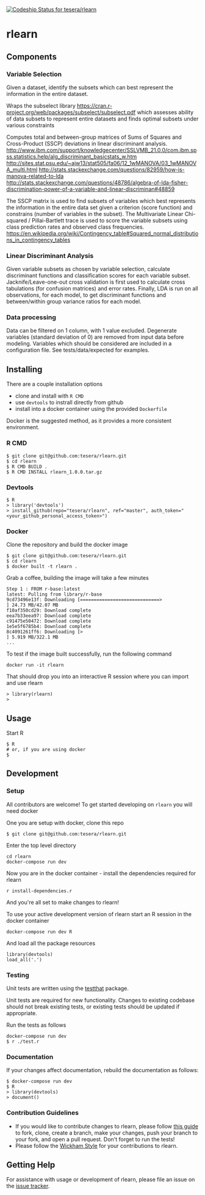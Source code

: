 [![Codeship Status for tesera/rlearn](https://codeship.com/projects/ded1d970-e236-0133-4701-1ec7b6a28617/status?branch=master)](https://codeship.com/projects/145545)

# rlearn

## Components

### Variable Selection

Given a dataset, identify the subsets which can best represent the
information in the entire dataset.

Wraps the subselect library
<https://cran.r-project.org/web/packages/subselect/subselect.pdf>
which assesses ability of data subsets to represent entire datasets and
finds optimal subsets under various constraints

Computes total and between-group matrices of Sums of Squares and
Cross-Product (SSCP) deviations in linear discriminant analysis.
<http://www.ibm.com/support/knowledgecenter/SSLVMB_21.0.0/com.ibm.spss.statistics.help/alg_discriminant_basicstats_w.htm>
<http://sites.stat.psu.edu/~ajw13/stat505/fa06/12_1wMANOVA/03_1wMANOVA_multi.html>
<http://stats.stackexchange.com/questions/82959/how-is-manova-related-to-lda>
<http://stats.stackexchange.com/questions/48786/algebra-of-lda-fisher-discrimination-power-of-a-variable-and-linear-discriminan#48859>

The SSCP matrix is used to find subsets of variables which best represents
the information in the entire data set given a criterion (score function)
and constrains (number of variables in the subset). The Multivariate Linear
Chi-squared / Pillai-Bartlett trace is used to score the variable subsets
using class prediction rates and observed class frequencies.
<https://en.wikipedia.org/wiki/Contingency_table#Squared_normal_distributions_in_contingency_tables>

### Linear Discriminant Analysis

Given variable subsets as chosen by variable selection, calculate
discriminant functions and classification scores for each variable subset.
Jacknife/Leave-one-out cross validation is first used to calculate cross
tabulations (for confusion matrices) and error rates. Finally, LDA is run
on all observations, for each model, to get discriminant functions and
between/within group variance ratios for each model.

### Data processing

Data can be filtered on 1 column, with 1 value excluded. Degenerate
variables (standard deviation of 0) are removed from input data before
modeling. Variables which should be considered are included in a
configuration file. See tests/data/expected for examples.

## Installing

There are a couple installation options

- clone and install with `R CMD`
- use `devtools` to instrall directly from github
- install into a docker container using the provided `Dockerfile`

Docker is the suggested method, as it provides a more consistent environment.

### R CMD

```console
$ git clone git@github.com:tesera/rlearn.git
$ cd rlearn
$ R CMD BUILD .
$ R CMD INSTALL rlearn_1.0.0.tar.gz
```

### Devtools

```console
$ R
> library('devtools')
> install_github(repo="tesera/rlearn", ref="master", auth_token="<your_github_personal_access_token>")
```

### Docker

Clone the repository and build the docker image

```console
$ git clone git@github.com:tesera/rlearn.git
$ cd rlearn
$ docker built -t rlearn .

```

Grab a coffee, building the image will take a few minutes

```
Step 1 : FROM r-base:latest
latest: Pulling from library/r-base
9cd73496e13f: Downloading [=============================>                     ] 24.73 MB/42.07 MB
f10af350cd29: Download complete
eea7b33eea97: Download complete
c91475e50472: Download complete
1e5e5f6785b4: Download complete
8c4091261ff6: Downloading [>                                                  ] 5.919 MB/322.1 MB
...
```

To test if the image built successfully, run the following command

```console
docker run -it rlearn
```

That should drop you into an interactive R session where you can import and use rlearn

```
> library(rlearn)
> 
```

## Usage

Start R

```console
$ R
# or, if you are using docker
$ 
```

## Development

### Setup
All contributors are welcome! To get started developing on `rlearn` you will need docker

One you are setup with docker, clone this repo

```console
$ git clone git@github.com:tesera/rlearn.git
```

Enter the top level directory

```console
cd rlearn
docker-compose run dev
```

Now you are in the docker container - install the dependencies required for rlearn

``` console
r install-dependencies.r
```

And you're all set to make changes to rlearn!

To use your active development version of rlearn start an R session in the
docker container

``` console
docker-compose run dev R
```

And load all the package resources

```
library(devtools)
load_all('.')
```

### Testing

Unit tests are written using the
[testthat](https://cran.r-project.org/web/packages/testthat/index.html)
package.

Unit tests are required for new functionality. Changes to existing codebase should not break existing tests, or existing tests should be updated if appropriate.

Run the tests as follows

```console
docker-compose run dev
$ r ./test.r
```

### Documentation

If your changes affect documentation, rebuild the documentation as follows:

```console
$ docker-compose run dev
$ R
> library(devtools)
> document()
```


### Contribution Guidelines

- If you would like to contribute changes to rlearn, please follow [this guide](http://kbroman.org/github_tutorial/pages/fork.html) to fork, clone, create a branch, make your changes, push your branch to your fork, and open a pull request. Don't forget to run the tests!
- Please follow the [Wickham Style](http://adv-r.had.co.nz/Style.html) for your contributions to rlearn.

## Getting Help

For assistance with usage or development of rlearn, please file an issue on the [issue tracker](https://github.com/tesera/rlearn/issues).
